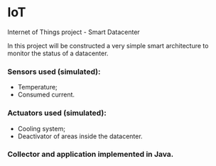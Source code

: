 # IoT
Internet of Things project - Smart Datacenter

In this project will be constructed a very simple smart architecture to monitor the status of a datacenter.

### Sensors used (simulated):
- Temperature;
- Consumed current.

### Actuators used (simulated):
- Cooling system;
- Deactivator of areas inside the datacenter.

### Collector and application implemented in Java.
